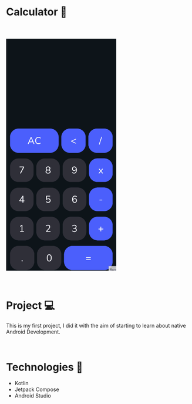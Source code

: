 
  <h1>
    Calculator 📱
  </h1>
  
 <br />

  <h4>
    <img src="assets/calculatorgif.gif" width="300px" align="center"/>
  </h4>
</div>

<br/>

<h1>
  Project 💻
</h1>
<p>
 This is my first project, I did it with the aim of starting to learn about native Android Development. 
</p>

<br/>

<h1>
Technologies 🚀 
</h1>

- Kotlin
- Jetpack Compose
- Android Studio

